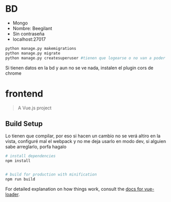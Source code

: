 # BD
* Mongo
* Nombre: Beegilant
* Sin contraseña
* localhost:27017

``` bash
python manage.py makemigrations
python manage.py migrate
python manage.py createsuperuser #tienen que logearse o no van a poder correr nada
```

Si tienen datos en la bd y aun no se ve nada, instalen el plugin cors de chrome
# frontend

> A Vue.js project

## Build Setup

Lo tienen que compilar, por eso si hacen un cambio no se verá altiro en la vista, configuré mal el webpack y no me deja usarlo en modo dev, si alguien sabe arreglarlo, porfa hagalo 
``` bash
# install dependencies
npm install


# build for production with minification
npm run build
```

For detailed explanation on how things work, consult the [docs for vue-loader](http://vuejs.github.io/vue-loader).


